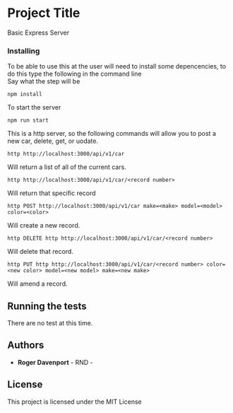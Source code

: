 # Project Title

Basic Express Server



### Installing

To be able to use this at the user will need to install some depencencies, to do this type the following in the command line  
Say what the step will be

```
npm install
```
To start the server   
```
npm run start
```

This is a http server, so the following commands will allow you to post a new car, delete, get, or uodate.

```
http http://localhost:3000/api/v1/car
```
Will return a list of all of the current cars.
```
http http://localhost:3000/api/v1/car/<record number>  
```
Will return that specific record
```
http POST http://localhost:3000/api/v1/car make=<make> model=<model> color=<color>  
```
Will create a new record.
```
http DELETE http http://localhost:3000/api/v1/car/<record number>
```
Will delete that record.
```
http PUT http http://localhost:3000/api/v1/car/<record number> color=<new color> model=<new model> make=<new make>
```
Will amend a record.



## Running the tests

There are no test at this time.



## Authors

* **Roger Davenport** - RND -

## License

This project is licensed under the MIT License

